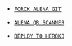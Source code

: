 * [`FORCK ALENA GIT`](https://github.com/Afx-Abu/Alena-MD/fork)

* [`ALENA QR SCANNER`](https://replit.com/@Afx-Abu/ALENA-QR?outputonly=1&lite=1)

* [`DEPLOY TO HEROKO`](https://heroku.com/deploy?template=https://github.com/Afx-Abu/Alena-MD)
